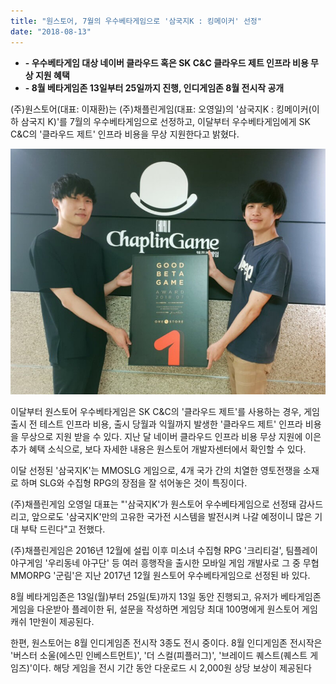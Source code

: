 ```yaml
---
title: "원스토어, 7월의 우수베타게임으로 '삼국지K : 킹메이커' 선정"
date: "2018-08-13"
---
```


- **\- 우수베타게임 대상 네이버 클라우드 혹은 SK C&C 클라우드 제트 인프라 비용 무상 지원 혜택**
- **\- 8월 베타게임존 13일부터 25일까지 진행, 인디게임존 8월 전시작 공개**

(주)원스토어(대표: 이재환)는 (주)채플린게임(대표: 오영일)의 '삼국지K : 킹메이커(이하 삼국지 K)'를 7월의 우수베타게임으로 선정하고, 이달부터 우수베타게임에게 SK C&C의 '클라우드 제트' 인프라 비용을 무상 지원한다고 밝혔다.

![](images/180813_01.jpg)

이달부터 원스토어 우수베타게임은 SK C&C의 '클라우드 제트'를 사용하는 경우, 게임 출시 전 테스트 인프라 비용, 출시 당월과 익월까지 발생한 '클라우드 제트' 인프라 비용을 무상으로 지원 받을 수 있다. 지난 달 네이버 클라우드 인프라 비용 무상 지원에 이은 추가 혜택 소식으로, 보다 자세한 내용은 원스토어 개발자센터에서 확인할 수 있다.

이달 선정된 '삼국지K'는 MMOSLG 게임으로, 4개 국가 간의 치열한 영토전쟁을 소재로 하며 SLG와 수집형 RPG의 장점을 잘 섞어놓은 것이 특징이다.

(주)채플린게임 오영일 대표는 "'삼국지K'가 원스토어 우수베타게임으로 선정돼 감사드리고, 앞으로도 '삼국지K'만의 고유한 국가전 시스템을 발전시켜 나갈 예정이니 많은 기대 부탁 드린다"고 전했다.

(주)채플린게임은 2016년 12월에 설립 이후 미소녀 수집형 RPG '크리티걸', 팀플레이 야구게임 '우리동네 야구단' 등 여러 흥행작을 출시한 모바일 게임 개발사로 그 중 무협 MMORPG '군림'은 지난 2017년 12월 원스토어 우수베타게임으로 선정된 바 있다.

8월 베타게임존은 13일(월)부터 25일(토)까지 13일 동안 진행되고, 유저가 베타게임존 게임을 다운받아 플레이한 뒤, 설문을 작성하면 게임당 최대 100명에게 원스토어 게임 캐쉬 1만원이 제공된다.

한편, 원스토어는 8월 인디게임존 전시작 3종도 전시 중이다. 8월 인디게임존 전시작은 '버스터 소울(에스민 인베스트먼트)', '더 스컬(피플러그)', '브레이드 퀘스트(퀘스트 게임즈)'이다. 해당 게임을 전시 기간 동안 다운로드 시 2,000원 상당 보상이 제공된다
